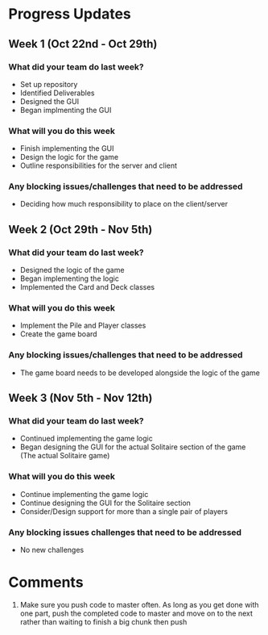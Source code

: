 # Progress Updates 

## Week 1 (Oct 22nd - Oct 29th)

### What did your team do last week?
* Set up repository
* Identified Deliverables
* Designed the GUI
* Began implmenting the GUI

### What will you do this week
* Finish implementing the GUI
* Design the logic for the game
* Outline responsibilities for the server and client

### Any blocking issues/challenges that need to be addressed
* Deciding how much responsibility to place on the client/server

## Week 2 (Oct 29th - Nov 5th)

### What did your team do last week?
* Designed the logic of the game
* Began implementing the logic 
* Implemented the Card and Deck classes

### What will you do this week
* Implement the Pile and Player classes
* Create the game board

### Any blocking issues/challenges that need to be addressed
* The game board needs to be developed alongside the logic of the game

## Week 3 (Nov 5th - Nov 12th)

### What did your team do last week?
* Continued implementing the game logic
* Began designing the GUI for the actual Solitaire section of the game (The actual Solitaire game)

### What will you do this week
* Continue implementing the game logic
* Continue designing the GUI for the Solitaire section
* Consider/Design support for more than a single pair of players

### Any blocking issues challenges that need to be addressed
* No new challenges

# Comments
1. Make sure you push code to master often. As long as you get done with one part, push the completed code to master and move on to the next rather than waiting to finish a big chunk then push
